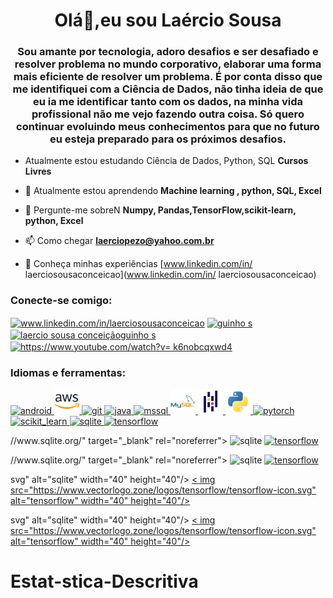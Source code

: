 <h1 align="center">Olá👋,eu sou Laércio Sousa</h1>
<h3 align="center">Sou amante por tecnologia, adoro desafios e ser desafiado e resolver problema no mundo corporativo, elaborar uma forma mais eficiente de resolver um problema. É por conta disso que me identifiquei com a Ciência de Dados, não tinha ideia de que eu ia me identificar tanto com os dados, na minha vida profissional não me vejo fazendo outra coisa. Só quero continuar evoluindo meus conhecimentos para que no futuro eu esteja preparado para os próximos desafios.</h3>

- Atualmente estou estudando Ciência de Dados, Python, SQL **Cursos Livres**

- 🌱 Atualmente estou aprendendo **Machine learning , python, SQL, Excel**

- 💬 Pergunte-me sobreN **Numpy, Pandas,TensorFlow,scikit-learn, python, Excel**

- 📫 Como chegar **laerciopezo@yahoo.com.br**

- 📄 Conheça minhas experiências [www.linkedin.com/in/ laerciosousaconceicao](www.linkedin.com/in/ laerciosousaconceicao)

<h3 align=" left">Conecte-se comigo:</h3>
<p align="left">
<a href="https://linkedin.com/in/www.linkedin.com/in/ laerciosousaconceicao" target="blank"> <img align="center" src="https://raw.githubusercontent.com/rahuldkjain/github-profile-readme-generator/master/src/images/icons/Social/linked-in-alt.svg" alt= "www.linkedin.com/in/laerciosousaconceicao" height="30" width="40" /></a>
<a href="https://kaggle.com/guinho s" target="blank"><img align="center" src="https://raw.githubusercontent.com/rahuldkjain/github-profile-readme- generator/master/src/images/icons/Social/kaggle.svg" alt="guinho s" height="30" width="40" /></a> <a href="
https://fb.com /laercio sousa conceiçãoguinho s" target="blank"><img align="center" src="https://raw.githubusercontent.com/rahuldkjain/github-profile-readme-generator/master/src/images/icons/ Social/facebook.svg" alt="laercio sousa conceiçãoguinho s" height="30" width="40" /></a>
<a href="https://www.youtube.com/c/https://www.youtube.com/watch?v=k6nobcqxwd4" target="blank"><img align="center" src="https ://raw.githubusercontent.com/rahuldkjain/github-profile-readme-generator/master/src/images/icons/Social/youtube.svg" alt="https://www.youtube.com/watch?v= k6nobcqxwd4" height="30" width="40" /></a>
</p>

<h3 align="left">Idiomas e ferramentas:</h3>
<p align="left"> <a href="https://developer.android.com" target="_blank" rel="noreferrer"> <img src="https://raw.githubusercontent.com/devicons /devicon/master/icons/android/android-original-wordmark.svg" alt="android" width="40" height="40"/> </a> <a href="https://aws.amazon .com" target="_blank" rel="noreferrer"> <img src="https://raw.githubusercontent.com/devicons/devicon/master/icons/amazonwebservices/amazonwebservices-original-wordmark.svg" alt=" aws" width="40" height="40"/> </a> <a href="https://git-scm.com/" target="_blank" rel="noreferrer"> <img src="https://www.vectorlogo.zone/logos/git-scm/git-scm-icon.svg" alt="git" width= "40" height="40"/> </a> <a href="https://www.java.com" target="_blank" rel="noreferrer"> <img src="https://raw .githubusercontent.com/devicons/devicon/master/icons/java/java-original.svg" alt="java" width="40" height="40"/> </a> <a href="https:/ /www.microsoft.com/en-us/sql-server" target="_blank" rel="noreferrer"> <img src="https://www.svgrepo.com/show/303229/microsoft-sql-server -logotipo.svg" alt="mssql" width="40" height="40"/> </a> <a href="https://www.mysql.com/" target="_blank" rel="noreferrer"> <img src="https://raw.githubusercontent.com/devicons/devicon/master/icons/mysql/mysql-original-wordmark.svg" alt="mysql" width="40" height="40"/> </a> <a href="https://pandas.pydata.org/" target="_blank" rel="noreferrer"> <img src="https://raw.githubusercontent.com/devicons/devicon/ 2ae2a900d2f041da66e950e4d48052658d850630/icons/pandas/pandas-original.svg" alt="pandas" width="40" height="40"/> </a> <a href="https://www.python.org" target="_blank" rel="noreferrer"> <img src="https://raw.githubusercontent.com/devicons/devicon/master/icons/python/python-original.svg" alt="python" width="40" height="40"/> </a> <a href="https://pytorch.org/" target="_blank" rel="noreferrer"> <img src= "https://www.vectorlogo.zone/logos/pytorch/pytorch-icon.svg" alt="pytorch" width="40" height="40"/> </a> <a href="https:/ /scikit-learn.org/" target="_blank" rel="noreferrer"> <img src="https://upload.wikimedia.org/wikipedia/commons/0/05/Scikit_learn_logo_small.svg" alt="scikit_learn" width="40" height="40"/> </a> <a href="https://www.sqlite.org/" target="_blank" rel="noreferrer"> <img src="https://www.vectorlogo.zone/logos/sqlite/sqlite-icon.svg" alt="sqlite" width="40" height="40"/> </a> <a href= "https://www.tensorflow.org" target="_blank" rel="noreferrer"> <img src="https://www.vectorlogo.zone/logos/tensorflow/tensorflow-icon.svg" alt=" tensorflow" width="40" height="40"/> </a> </p>//www.sqlite.org/" target="_blank" rel="noreferrer"> <img src="https://www.vectorlogo.zone/logos/sqlite/sqlite-icon.svg" alt="sqlite" width="40" height="40"/> </a> <a href="https://www.tensorflow.org" target="_blank" rel="noreferrer"> <img src="https:/ /www.vectorlogo.zone/logos/tensorflow/tensorflow-icon.svg" alt="tensorflow" width="40" height="40"/> </a> </p>//www.sqlite.org/" target="_blank" rel="noreferrer"> <img src="https://www.vectorlogo.zone/logos/sqlite/sqlite-icon.svg" alt="sqlite" width="40" height="40"/> </a> <a href="https://www.tensorflow.org" target="_blank" rel="noreferrer"> <img src="https:/ /www.vectorlogo.zone/logos/tensorflow/tensorflow-icon.svg" alt="tensorflow" width="40" height="40"/> </a> </p>svg" alt="sqlite" width="40" height="40"/> </a> <a href="https://www.tensorflow.org" target="_blank" rel="noreferrer"> < img src="https://www.vectorlogo.zone/logos/tensorflow/tensorflow-icon.svg" alt="tensorflow" width="40" height="40"/> </a> </p>svg" alt="sqlite" width="40" height="40"/> </a> <a href="https://www.tensorflow.org" target="_blank" rel="noreferrer"> < img src="https://www.vectorlogo.zone/logos/tensorflow/tensorflow-icon.svg" alt="tensorflow" width="40" height="40"/> </a> </p>




# Estat-stica-Descritiva
